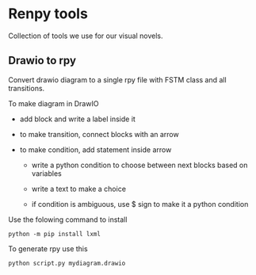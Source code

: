 # Renpy tools

Collection of tools we use for our visual novels.

## Drawio to rpy

Convert drawio diagram to a single rpy file with FSTM class and all transitions.

To make diagram in DrawIO

- add block and write a label inside it

- to make transition, connect blocks with an arrow

- to make condition, add statement inside arrow

    - write a python condition to choose between next blocks based on variables

    - write a text to make a choice

    - if condition is ambiguous, use $ sign to make it a python condition

Use the folowing command to install

```
python -m pip install lxml
```

To generate rpy use this

```
python script.py mydiagram.drawio
```